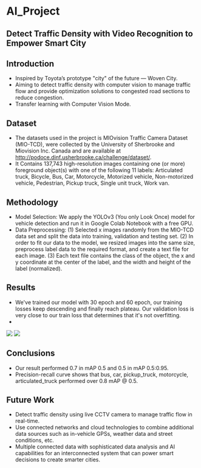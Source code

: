 # AI_Project
## Detect Traffic Density with Video Recognition to Empower Smart City

## Introduction
* Inspired by Toyota’s prototype "city" of the future — Woven City.
* Aiming to detect traffic density with computer vision to manage traffic flow and provide optimization solutions to congested road sections to reduce congestion.
* Transfer learning with Computer Vision Mode.

## Dataset
* The datasets used in the project is MIOvision Traffic Camera Dataset (MIO-TCD), were collected by the University of Sherbrooke and Miovision Inc. Canada and are available at http://podoce.dinf.usherbrooke.ca/challenge/dataset/.
* It Contains 137,743 high-resolution images containing one (or more) foreground object(s) with one of the following 11 labels: Articulated truck, Bicycle, Bus, Car, Motorcycle, Motorized vehicle, Non-motorized vehicle, Pedestrian, Pickup truck, Single unit truck, Work van.

## Methodology
* Model Selection: We apply the YOLOv3 (You only Look Once) model for vehicle detection and run it in Google Colab Notebook with a free GPU.
* Data Preprocessing: 
  (1) Selected x images randomly from the MIO-TCD data set and split the data into training, validation and testing set. 
  (2) In order to fit our data to the model, we resized images into the same size, preprocess label data to the required format, and create a text file for each image. 
  (3) Each text file contains the class of the object, the x and y coordinate at the center of the label, and the width and height of the label (normalized).

## Results
* We've trained our model with 30 epoch and 60 epoch, our training losses keep descending and finally reach plateau. Our validation loss is very close to our train loss that determines that it's not overfitting.
* 
<img src="https://user-images.githubusercontent.com/68275741/185775675-9519dc3e-9812-4401-a2e2-2e170b97f5db.jpeg"> <img src="https://user-images.githubusercontent.com/68275741/185775676-23917a09-1511-4e8f-b65c-8cb6e3273294.png">

## Conclusions
* Our result performed 0.7 in mAP 0.5 and 0.5 in mAP 0.5:0.95.
* Precision-recall curve shows that bus, car, pickup_truck, motorcycle, articulated_truck performed over 0.8 mAP @ 0.5.

## Future Work
* Detect traffic density using live CCTV camera to manage traffic flow in real-time.
* Use connected networks and cloud technologies to combine additional data sources such as in-vehicle GPSs, weather data and street conditions, etc. 
* Multiple connected data with sophisticated data analysis and AI capabilities for an interconnected system that can power smart decisions to create smarter cities.
